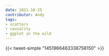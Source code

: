 ```yaml
---
date: 2021-10-25
contributor: Andy
tags:
- scatters
- causality
- ggplot in the wild
---
```


{{< tweet-simple "1451966463338758150" >}}

<!-- {{< tweet user="familyunequal" id="1451966463338758150" >}} -->
